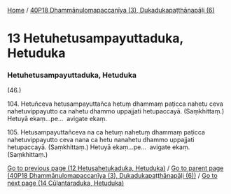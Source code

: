 
[Home](/) / [40P18 Dhammānulomapaccanīya (3), Dukadukapaṭṭhānapāḷi (6)](/tipitaka/40P18.md)

# 13 Hetuhetusampayuttaduka, Hetuduka

### Hetuhetusampayuttaduka, Hetuduka

(46.)

104\. Hetuñceva hetusampayuttañca hetuṃ dhammaṃ paṭicca nahetu ceva nahetuvippayutto ca nahetu dhammo uppajjati hetupaccayā. (Saṃkhittaṃ.) Hetuyā ekaṃ…pe…  avigate ekaṃ.

105\. Hetusampayuttañceva na ca hetuṃ nahetuṃ dhammaṃ paṭicca nahetuvippayutto ceva nana ca hetu nanahetu dhammo uppajjati hetupaccayā. (Saṃkhittaṃ.) Hetuyā ekaṃ…pe…  avigate ekaṃ. (Saṃkhittaṃ.)

[Go to previous page (12 Hetusahetukaduka, Hetuduka)](/tipitaka/40P18/12.md) / [Go to parent page (40P18 Dhammānulomapaccanīya (3), Dukadukapaṭṭhānapāḷi (6))](/tipitaka/40P18/0.md) / [Go to next page (14 Cūḷantaraduka, Hetuduka)](/tipitaka/40P18/14.md)


